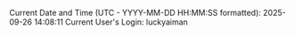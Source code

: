 Current Date and Time (UTC - YYYY-MM-DD HH:MM:SS formatted): 2025-09-26 14:08:11
Current User's Login: luckyaiman
